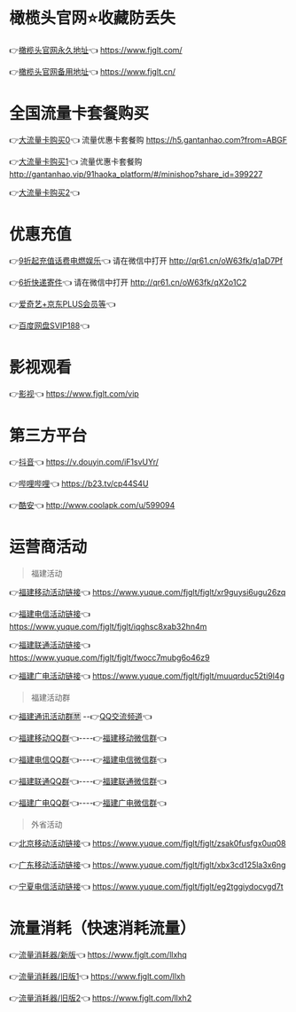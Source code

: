 # 橄榄头官网⭐收藏防丢失
👉[橄榄头官网永久地址](https://www.fjglt.com/)👈  https://www.fjglt.com/  

👉[橄榄头官网备用地址](https://www.fjglt.cn/)👈  https://www.fjglt.cn/  

# 全国流量卡套餐购买
👉[大流量卡购买0](https://h5.gantanhao.com?from=ABGF)👈 流量优惠卡套餐购 https://h5.gantanhao.com?from=ABGF  

👉[大流量卡购买1](http://gantanhao.vip/91haoka_platform/#/minishop?share_id=399227)👈 流量优惠卡套餐购 http://gantanhao.vip/91haoka_platform/#/minishop?share_id=399227  

👉[大流量卡购买2](https://card.wi-fi.cn/dist/index.html?source1=%E5%8F%B7%E5%8D%A1%E5%B9%BF%E5%9C%BA&sourcetype=zhushou&channel=zhushou&showBanner=false&seller_id=4141#/allpromotion)👈  

# 优惠充值
👉[9折起充值话费电燃娱乐](http://qr61.cn/oW63fk/q1aD7Pf)👈 请在微信中打开 http://qr61.cn/oW63fk/q1aD7Pf  

👉[6折快递寄件](http://qr61.cn/oW63fk/qX2o1C2)👈 请在微信中打开 http://qr61.cn/oW63fk/qX2o1C2  

👉[爱奇艺+京东PLUS会员等](https://vip.iqiyi.com/html5VIP/activity/union/jointsales/index.html?allowpay=1&fv=pu_9eba76bf4e5d6d20&social_platform=link&p1=2_22_221&fc=ae4e205edcc7affc#/)👈  

👉[百度网盘SVIP188](https://pan.baidu.com/wap/vip/user?active_svip=1y_auto&activetab=svip&from=shequn&activity_id=132686988468&ext=%7B%22bcode%22%3A%2283393974a85c1170843a3076a35e1e778b393975a85f147580393275a45c1076873b3177a0551573%22%7D)👈  

# 影视观看

👉[影视](https://www.fjglt.com/vip)👈  https://www.fjglt.com/vip

# 第三方平台

👉[抖音](https://v.douyin.com/iF1svUYr/)👈  https://v.douyin.com/iF1svUYr/  

👉[哔哩哔哩](https://b23.tv/cp44S4U)👈  https://b23.tv/cp44S4U  

👉[酷安](http://www.coolapk.com/u/599094)👈  http://www.coolapk.com/u/599094  

# 运营商活动
>   福建活动
  
👉[福建移动活动链接](https://www.yuque.com/fjglt/fjglt/xr9guysi6ugu26zq)👈  https://www.yuque.com/fjglt/fjglt/xr9guysi6ugu26zq  

👉[福建电信活动链接](https://www.yuque.com/fjglt/fjglt/iqghsc8xab32hn4m)👈  https://www.yuque.com/fjglt/fjglt/iqghsc8xab32hn4m  

👉[福建联通活动链接](https://www.yuque.com/fjglt/fjglt/fwocc7mubg6o46z9)👈  https://www.yuque.com/fjglt/fjglt/fwocc7mubg6o46z9  

👉[福建广电活动链接](https://www.yuque.com/fjglt/fjglt/muuqrduc52ti9l4g)👈  https://www.yuque.com/fjglt/fjglt/muuqrduc52ti9l4g  

>   福建活动群

👉[福建通讯活动群🈲](https://qm.qq.com/cgi-bin/qm/qr?k=gYq7XOlel2x66RKIloUvEDBVk6rrkLEM) --👉[QQ交流频道](https://pd.qq.com/s/1gc3n4jpq)👈

👉[福建移动QQ群](https://jq.qq.com/?_wv=1027&k=UTGzAPwX)👈----👉[福建移动微信群](http://qr61.cn/oW63fk/qSwu3ZR)👈  

👉[福建电信QQ群](https://jq.qq.com/?_wv=1027&k=g2rIAuSy)👈----👉[福建电信微信群](http://qr61.cn/oW63fk/q3k18nF)👈  
 
👉[福建联通QQ群](https://jq.qq.com/?_wv=1027&k=ficUpmVX)👈----👉[福建联通微信群](http://qr61.cn/oW63fk/qKlxB3V)👈  
   
👉[福建广电QQ群](https://jq.qq.com/?_wv=1027&k=JhBcovnM)👈----👉[福建广电微信群](http://qr61.cn/oW63fk/qHxGVtE)👈  

>   外省活动

👉[北京移动活动链接](https://www.yuque.com/fjglt/fjglt/zsak0fusfgx0uq08)👈  https://www.yuque.com/fjglt/fjglt/zsak0fusfgx0uq08 

👉[广东移动活动链接](https://www.yuque.com/fjglt/fjglt/xbx3cd125la3x6ng)👈  https://www.yuque.com/fjglt/fjglt/xbx3cd125la3x6ng 

👉[宁夏电信活动链接](https://www.yuque.com/fjglt/fjglt/eg2tggiydocvgd7t)👈  https://www.yuque.com/fjglt/fjglt/eg2tggiydocvgd7t  

# 流量消耗（快速消耗流量）
👉[流量消耗器/新版](https://www.fjglt.com/llxhq)👈  https://www.fjglt.com/llxhq

👉[流量消耗器/旧版1](https://www.fjglt.com/llxh)👈  https://www.fjglt.com/llxh  

👉[流量消耗器/旧版2](https://www.fjglt.com/llxh2)👈  https://www.fjglt.com/llxh2  

